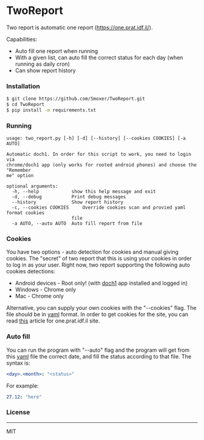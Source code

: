 # TwoReport
Two report is automatic one report (https://one.prat.idf.il/).

Capabilities:
- Auto fill one report when running
- With a given list, can auto fill the correct status for each day (when running as daily cron)
- Can show report history

### Installation
```sh
$ git clone https://github.com/Smoxer/TwoReport.git
$ cd TwoReport
$ pip install -m requirements.txt
```

### Running
```
usage: two_report.py [-h] [-d] [--history] [--cookies COOKIES] [-a AUTO]

Automatic doch1. In order for this script to work, you need to login via
chrome/doch1 app (only works for rooted android phones) and choose the "Remember
me" option

optional arguments:
  -h, --help            show this help message and exit
  -d, --debug           Print debug messages
  --history             Show report history
  -c, --cookies COOKIES     Override cookies scan and provied yaml format cookies
                        file
  -a AUTO, --auto AUTO  Auto fill report from file
```

### Cookies
You have two options - auto detection for cookies and manual giving cookies.
The "secret" of two report that this is using your cookies in order to log in as your user.
Right now, two report supporting the following auto cookies detections:
- Android devices - Root only! (with [doch1](https://play.google.com/store/apps/details?id=il.idf.doch1) app installed and logged in)
- Windows - Chrome only
- Mac - Chrome only

Alternative, you can supply your own cookies with the "--cookies" flag.
The file should be in [yaml](https://en.wikipedia.org/wiki/YAML) format.
In order to get cookies for the site, you can read [this](https://www.cookieyes.com/how-to-check-cookies-on-your-website-manually/) article for one.prat.idf.il site.

### Auto fill
You can run the program with "--auto" flag and the program will get from this [yaml](https://en.wikipedia.org/wiki/YAML) file the correct date, and fill the status according to that file.
The syntax is:
```yaml
<day>.<month>: "<status>"
```
For example:
```yaml
27.12: "here"
```

### License
----
MIT